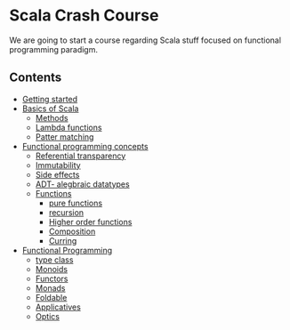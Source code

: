 
# Scala Crash Course

We are going to start a course regarding Scala stuff focused on functional programming
paradigm.

## Contents

- [Getting started](./getting-started/scala-getting-started.md)
- [Basics of Scala](./basics/scala-basics.md)
    - [Methods]()
    - [Lambda functions]()
    - [Patter matching]()
- [Functional programming concepts](./functional-programming.md) 
  - [Referential transparency](./functional-programming.md#referential-transparency)
  - [Immutability](functional-programming.md#immutability)
  - [Side effects](functional-programming.md#side-effects)
  - [ADT- alegbraic datatypes]()
  - [Functions](functional-programming.md#side-effects)
    - [pure functions]()
    - [recursion]()
    - [Higher order functions]()
    - [Composition]()
    - [Curring]()
- [Functional Programming]()
  - [type class](functional-programming/type-class.md)
  - [Monoids]()
  - [Functors]()
  - [Monads]()
  - [Foldable]()
  - [Applicatives]()
  - [Optics]()


    